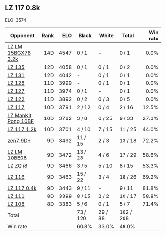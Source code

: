 ## LZ 117 0.8k ##

ELO: 3574

Opponent | Rank | ELO | Black | White | Total | Win rate
---------|-----:|----:|-------|-------|-------|-------:
[LZ LM 15BGX78 3.2k](LZ%20LM%2015BGX78%203.2k.md) | 14D | 4547 | 0 / 1 | - | 0 / 1 | 0.0%
[LZ 135](LZ%20135.md) | 12D | 4058 | 0 / 1 | 0 / 1 | 0 / 2 | 0.0%
[LZ 131](LZ%20131.md) | 12D | 4042 | - | 0 / 1 | 0 / 1 | 0.0%
[LZ 128](LZ%20128.md) | 11D | 3999 | - | 0 / 1 | 0 / 1 | 0.0%
[LZ 127](LZ%20127.md) | 11D | 3974 | 0 / 1 | - | 0 / 1 | 0.0%
[LZ 122](LZ%20122.md) | 11D | 3892 | 0 / 2 | 0 / 3 | 0 / 5 | 0.0%
[LZ 117](LZ%20117.md) | 10D | 3791 | 2 / 12 | 0 / 4 | 2 / 16 | 12.5%
[LZ ManKit Pong 10BF](LZ%20ManKit%20Pong%2010BF.md) | 10D | 3782 | 3 / 8 | 6 / 25 | 9 / 33 | 27.3%
[LZ 117 1.2k](LZ%20117%201.2k.md) | 10D | 3701 | 4 / 10 | 7 / 15 | 11 / 25 | 44.0%
[zen7 9D+](zen7%209D+.md) | 9D | 3492 | 11 / 15 | 2 / 3 | 13 / 18 | 72.2%
[LZ LM 10BE08](LZ%20LM%2010BE08.md) | 9D | 3472 | 13 / 23 | 4 / 6 | 17 / 29 | 58.6%
[LZ ZQ i8](LZ%20ZQ%20i8.md) | 9D | 3466 | 3 / 5 | 5 / 10 | 8 / 15 | 53.3%
[LZ 116](LZ%20116.md) | 9D | 3463 | 15 / 22 | 3 / 4 | 18 / 26 | 69.2%
[LZ 117 0.4k](LZ%20117%200.4k.md) | 9D | 3443 | 9 / 11 | - | 9 / 11 | 81.8%
[LZ 111](LZ%20111.md) | 8D | 3399 | 8 / 15 | 2 / 2 | 10 / 17 | 58.8%
[LZ 108](LZ%20108.md) | 8D | 3383 | 5 / 6 | 0 / 1 | 5 / 7 | 71.4%
Total | | | 73 / 120 | 29 / 88 | 102 / 208 | 
Win rate| | | 60.8% | 33.0% | 49.0% | 
